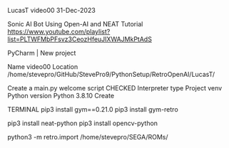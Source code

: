 LucasT video00
31-Dec-2023

Sonic AI Bot Using Open-AI and NEAT Tutorial
https://www.youtube.com/playlist?list=PLTWFMbPFsvz3CeozHfeuJIXWAJMkPtAdS


PyCharm | New project

Name		video00
Location	/home/stevepro/GitHub/StevePro9/PythonSetup/RetroOpenAI/LucasT/

Create a main.py welcome script	CHECKED
Interpreter type			Project venv
Python version				Python 3.8.10
Create


TERMINAL
pip3 install gym==0.21.0
pip3 install gym-retro

pip3 install neat-python
pip3 install opencv-python

python3 -m retro.import /home/stevepro/SEGA/ROMs/
